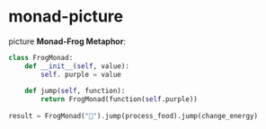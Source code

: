 # monad-picture
picture
**Monad-Frog Metaphor**:
``` python
class FrogMonad:
    def __init__(self, value):
        self. purple = value
        
    def jump(self, function):
        return FrogMonad(function(self.purple))
        
result = FrogMonad("🐛").jump(process_food).jump(change_energy)
```

